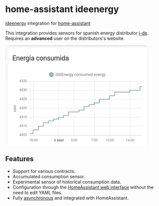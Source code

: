 # home-assistant ideenergy

[ideenergy](https://github.com/ldotlopez/ideenergy) integration for [home-assistant](home-assistant.io/)

This integration provides sensors for spanish energy distributor [i-de](i-de.es).
Requires an **advanced** user on the distributors's website.

![snapshot](snapshot.png)


## Features

* Support for various contracts.
* Accumulated consumption sensor.
* Experimental sensor of historical consumption data.
* Configuration through the [HomeAssistant web interface](https://developers.home-assistant.io/docs/config_entries_options_flow_handler) without the need to edit YAML files.
* Fully [asynchronous](https://developers.home-assistant.io/docs/asyncio_index) and integrated with HomeAssistant.